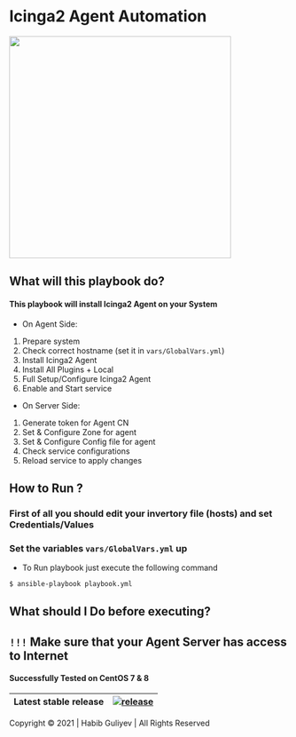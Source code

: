 # Icinga2 Agent Automation
<img src="https://www.redhat.com/cms/managed-files/Logotype_RH_AnsibleAutomation_RGB_Black_2.png" width="400">

## What will this playbook do?
#### This playbook will install Icinga2 Agent on your System

- On Agent Side:
1. Prepare system
2. Check correct hostname (set it in `vars/GlobalVars.yml`)
3. Install Icinga2 Agent
4. Install All Plugins + Local
5. Full Setup/Configure Icinga2 Agent
6. Enable and Start service
- On Server Side:
1. Generate token for Agent CN
2. Set & Configure Zone for agent
3. Set & Configure Config file for agent
4. Check service configurations
5. Reload service to apply changes

## How to Run ?
### First of all you should edit your invertory file (hosts) and set Credentials/Values
### Set the variables `vars/GlobalVars.yml` up
- To Run playbook just execute the following command
```bash
$ ansible-playbook playbook.yml
```

## What should I Do before executing?
## `!!!` Make sure that your Agent Server has access to Internet
#### Successfully Tested on CentOS 7 & 8

| Latest stable release | [![release](https://img.shields.io/badge/release-latest-green.svg)]() |
|---|---|

Copyright &copy; 2021 | Habib Guliyev | All Rights Reserved
